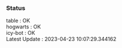 ### Status


table : OK  
hogwarts : OK  
icy-bot : OK  
Latest Update : 2023-04-23 10:07:29.344162
